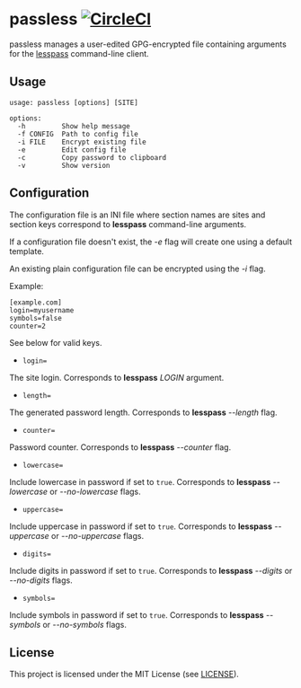 # passless [![CircleCI](https://circleci.com/gh/jcrd/passless.svg?style=svg)](https://circleci.com/gh/jcrd/passless)

passless manages a user-edited GPG-encrypted file containing arguments for the
[lesspass](https://pypi.org/project/lesspass/) command-line client.

## Usage

```
usage: passless [options] [SITE]

options:
  -h         Show help message
  -f CONFIG  Path to config file
  -i FILE    Encrypt existing file
  -e         Edit config file
  -c         Copy password to clipboard
  -v         Show version
```

## Configuration

The configuration file is an INI file where section names are sites
and section keys correspond to **lesspass** command-line arguments.

If a configuration file doesn't exist, the _-e_ flag will create one using a
default template.

An existing plain configuration file can be encrypted using the _-i_ flag.

Example:
```
[example.com]
login=myusername
symbols=false
counter=2
```

See below for valid keys.

* `login=`

The site login.
Corresponds to **lesspass** _LOGIN_ argument.

* `length=`

The generated password length.
Corresponds to **lesspass** _--length_ flag.

* `counter=`

Password counter.
Corresponds to **lesspass** _--counter_ flag.

* `lowercase=`

Include lowercase in password if set to `true`.
Corresponds to **lesspass** _--lowercase_ or _--no-lowercase_ flags.

* `uppercase=`

Include uppercase in password if set to `true`.
Corresponds to **lesspass** _--uppercase_ or _--no-uppercase_ flags.

* `digits=`

Include digits in password if set to `true`.
Corresponds to **lesspass** _--digits_ or _--no-digits_ flags.

* `symbols=`

Include symbols in password if set to `true`.
Corresponds to **lesspass** _--symbols_ or _--no-symbols_ flags.

## License

This project is licensed under the MIT License (see [LICENSE](LICENSE)).
